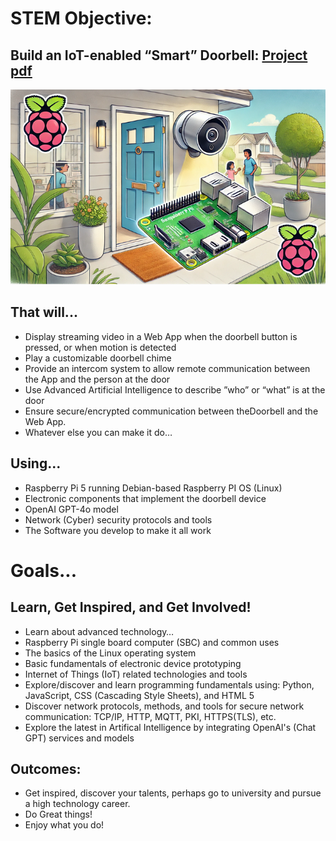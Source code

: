 # STEM Objective:  
## Build an IoT-enabled “Smart” Doorbell: <a href="./docs/RingandRun-Final.pdf"> Project pdf </a>

![Alt text](./doorbell.png)

## That will...
- Display streaming video in a Web App when the doorbell button is pressed, or when motion is detected
- Play a customizable doorbell chime
- Provide an intercom system to allow remote communication between the App and the person at the door
- Use Advanced Artificial Intelligence to describe ”who” or “what” is at the door
- Ensure secure/encrypted communication between theDoorbell and the Web App.
- Whatever else you can make it do…
## Using...
- Raspberry Pi 5 running Debian-based Raspberry PI OS (Linux) 
- Electronic components that implement the doorbell device 
- OpenAI GPT-4o model
- Network (Cyber) security protocols and tools
- The Software you develop to make it all work

# Goals...
## Learn, Get Inspired, and Get Involved!
- Learn about advanced technology…
- Raspberry Pi single board computer (SBC) and common uses
- The basics of the Linux operating system
- Basic fundamentals of electronic device prototyping
- Internet of Things (IoT) related technologies and tools 
- Explore/discover and learn programming fundamentals using: Python, JavaScript, CSS (Cascading Style Sheets), and HTML 5
- Discover network protocols, methods, and tools for secure network communication: TCP/IP, HTTP, MQTT, PKI, HTTPS(TLS), etc.
- Explore the latest in Artifical Intelligence by integrating OpenAI's (Chat GPT) services and models

 ## Outcomes:
- Get inspired, discover your talents, perhaps go to university and pursue a high technology career.
- Do Great things!
- Enjoy what you do!

 
